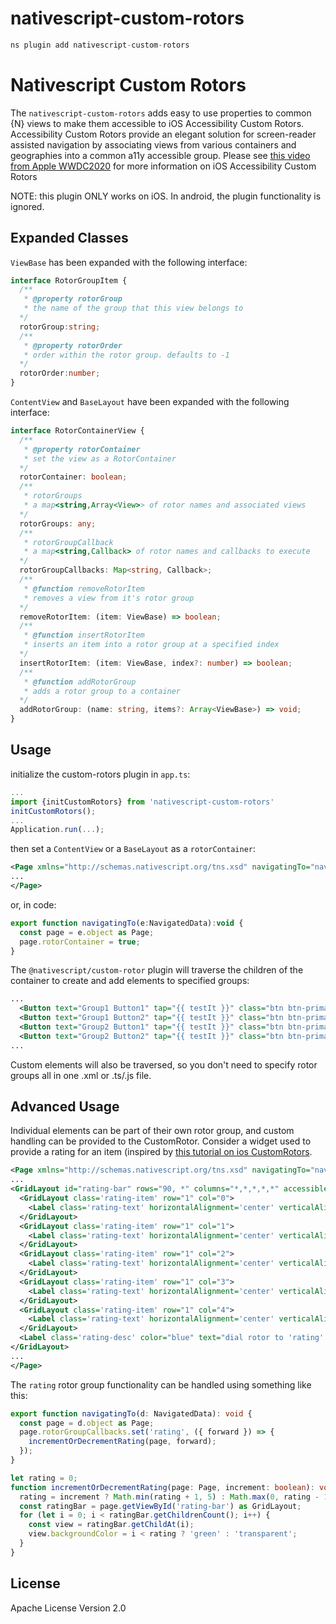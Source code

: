 # nativescript-custom-rotors

```javascript
ns plugin add nativescript-custom-rotors
```

# Nativescript Custom Rotors
The `nativescript-custom-rotors` adds easy to use properties to common {N} views to make them accessible to iOS Accessibility Custom Rotors. Accessibility Custom Rotors provide an elegant solution for screen-reader assisted navigation by associating views from various containers and geographies into a common a11y accessible group. Please see [this video from Apple WWDC2020](https://developer.apple.com/videos/play/wwdc2020/10116/) for more information on iOS Accessibility Custom Rotors  
  
NOTE: this plugin ONLY works on iOS. In android, the plugin functionality is ignored. 

## Expanded Classes
`ViewBase` has been expanded with the following interface:
```typescript
interface RotorGroupItem {
  /**
   * @property rotorGroup
   * the name of the group that this view belongs to
  */
  rotorGroup:string;
  /**
   * @property rotorOrder
   * order within the rotor group. defaults to -1
  */
  rotorOrder:number;
}
```
  
`ContentView` and `BaseLayout` have been expanded with the following interface:
```typescript
interface RotorContainerView {
  /**
   * @property rotorContainer
   * set the view as a RotorContainer
  */
  rotorContainer: boolean;
  /**
   * rotorGroups
   * a map<string,Array<View>> of rotor names and associated views
  */
  rotorGroups: any;
  /**
   * rotorGroupCallback
   * a map<string,Callback> of rotor names and callbacks to execute 
  */
  rotorGroupCallbacks: Map<string, Callback>;
  /**
   * @function removeRotorItem
   * removes a view from it's rotor group
  */
  removeRotorItem: (item: ViewBase) => boolean;
  /**
   * @function insertRotorItem
   * inserts an item into a rotor group at a specified index
  */
  insertRotorItem: (item: ViewBase, index?: number) => boolean;
  /**
   * @function addRotorGroup
   * adds a rotor group to a container
  */
  addRotorGroup: (name: string, items?: Array<ViewBase>) => void;
}
```


## Usage
initialize the custom-rotors plugin in
`app.ts`:
```javascript
...
import {initCustomRotors} from 'nativescript-custom-rotors'
initCustomRotors();
...
Application.run(...);
```

then set a `ContentView` or a `BaseLayout` as a `rotorContainer`:  
```xml
<Page xmlns="http://schemas.nativescript.org/tns.xsd" navigatingTo="navigatingTo" class="page" rotorContainer="true" >
...
</Page>
```
or, in code:  
```javascript
export function navigatingTo(e:NavigatedData):void {
  const page = e.object as Page;
  page.rotorContainer = true;
}
```
The `@nativescript/custom-rotor` plugin will traverse the children of the container to create and add elements to specified groups:
```xml
...
  <Button text="Group1 Button1" tap="{{ testIt }}" class="btn btn-primary" rotorGroup="group1"/>
  <Button text="Group1 Button2" tap="{{ testIt }}" class="btn btn-primary" rotorGroup="group1"/>
  <Button text="Group2 Button1" tap="{{ testIt }}" class="btn btn-primary" rotorGroup="group2"/>
  <Button text="Group2 Button2" tap="{{ testIt }}" class="btn btn-primary" rotorGroup="group2"/>
...
```
Custom elements will also be traversed, so you don't need to specify rotor groups all in one .xml or .ts/.js file.  
  
  
## Advanced Usage
Individual elements can be part of their own rotor group, and custom handling can be provided to the CustomRotor. Consider a widget used to provide a rating for an item (inspired by [this tutorial on ios CustomRotors](https://bignerdranch.com/blog/implementing-voiceover-with-a-custom-rotor/).

```xml
<Page xmlns="http://schemas.nativescript.org/tns.xsd" navigatingTo="navigatingTo" class="page" rotorContainer="true" >
...
<GridLayout id="rating-bar" rows="90, *" columns="*,*,*,*,*" accessible="true" rotorGroup="rating" row="1" col="1">
  <GridLayout class='rating-item' row="1" col="0">
    <Label class='rating-text' horizontalAlignment='center' verticalAlignment='middle' text="1" />
  </GridLayout>
  <GridLayout class='rating-item' row="1" col="1">
    <Label class='rating-text' horizontalAlignment='center' verticalAlignment='middle' text="2" />
  </GridLayout>
  <GridLayout class='rating-item' row="1" col="2">
    <Label class='rating-text' horizontalAlignment='center' verticalAlignment='middle' text="3" />
  </GridLayout>
  <GridLayout class='rating-item' row="1" col="3">
    <Label class='rating-text' horizontalAlignment='center' verticalAlignment='middle' text="4" />
  </GridLayout>
  <GridLayout class='rating-item' row="1" col="4">
    <Label class='rating-text' horizontalAlignment='center' verticalAlignment='middle' text="5" />
  </GridLayout>
  <Label class='rating-desc' color="blue" text="dial rotor to 'rating' then flick up and down to change the rating" row="0" col="0" colSpan="5" textWrap="true"/>
</GridLayout>
...
</Page>
```
The `rating` rotor group functionality can be handled using something like this:
```typescript
export function navigatingTo(d: NavigatedData): void {
  const page = d.object as Page;
  page.rotorGroupCallbacks.set('rating', ({ forward }) => {
    incrementOrDecrementRating(page, forward);
  });
}

let rating = 0;
function incrementOrDecrementRating(page: Page, increment: boolean): void {
  rating = increment ? Math.min(rating + 1, 5) : Math.max(0, rating - 1);
  const ratingBar = page.getViewById('rating-bar') as GridLayout;
  for (let i = 0; i < ratingBar.getChildrenCount(); i++) {
    const view = ratingBar.getChildAt(i);
    view.backgroundColor = i < rating ? 'green' : 'transparent';
  }
}
```

## License

Apache License Version 2.0
